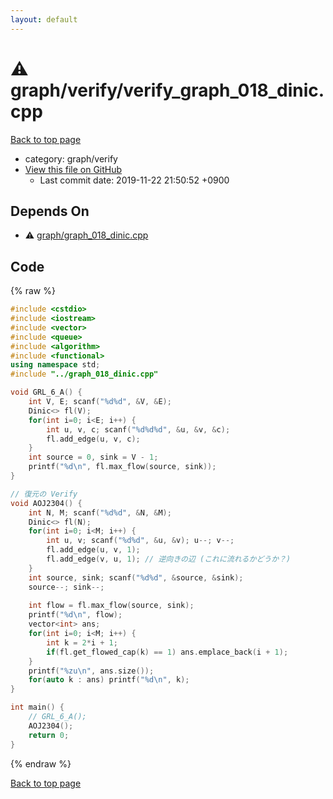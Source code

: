 ```yaml
---
layout: default
---
```


<!-- mathjax config similar to math.stackexchange -->
<script type="text/javascript" async
  src="https://cdnjs.cloudflare.com/ajax/libs/mathjax/2.7.5/MathJax.js?config=TeX-MML-AM_CHTML">
</script>
<script type="text/x-mathjax-config">
  MathJax.Hub.Config({
    TeX: { equationNumbers: { autoNumber: "AMS" }},
    tex2jax: {
      inlineMath: [ ['$','$'] ],
      processEscapes: true
    },
    "HTML-CSS": { matchFontHeight: false },
    displayAlign: "left",
    displayIndent: "2em"
  });
</script>

<script type="text/javascript" src="https://cdnjs.cloudflare.com/ajax/libs/jquery/3.4.1/jquery.min.js"></script>
<script src="https://cdn.jsdelivr.net/npm/jquery-balloon-js@1.1.2/jquery.balloon.min.js" integrity="sha256-ZEYs9VrgAeNuPvs15E39OsyOJaIkXEEt10fzxJ20+2I=" crossorigin="anonymous"></script>
<script type="text/javascript" src="../../../assets/js/copy-button.js"></script>
<link rel="stylesheet" href="../../../assets/css/copy-button.css" />


# :warning: graph/verify/verify_graph_018_dinic.cpp
<a href="../../../index.html">Back to top page</a>

* category: graph/verify
* <a href="{{ site.github.repository_url }}/blob/master/graph/verify/verify_graph_018_dinic.cpp">View this file on GitHub</a>
    - Last commit date: 2019-11-22 21:50:52 +0900




## Depends On
* :warning: <a href="../graph_018_dinic.cpp.html">graph/graph_018_dinic.cpp</a>


## Code
{% raw %}
```cpp
#include <cstdio>
#include <iostream>
#include <vector>
#include <queue>
#include <algorithm>
#include <functional>
using namespace std;
#include "../graph_018_dinic.cpp"

void GRL_6_A() {
    int V, E; scanf("%d%d", &V, &E);
    Dinic<> fl(V);
    for(int i=0; i<E; i++) {
        int u, v, c; scanf("%d%d%d", &u, &v, &c);
        fl.add_edge(u, v, c);
    }
    int source = 0, sink = V - 1;
    printf("%d\n", fl.max_flow(source, sink));
}

// 復元の Verify
void AOJ2304() {
    int N, M; scanf("%d%d", &N, &M);
    Dinic<> fl(N);
    for(int i=0; i<M; i++) {
        int u, v; scanf("%d%d", &u, &v); u--; v--;
        fl.add_edge(u, v, 1);
        fl.add_edge(v, u, 1); // 逆向きの辺 (これに流れるかどうか？)
    }
    int source, sink; scanf("%d%d", &source, &sink);
    source--; sink--;
    
    int flow = fl.max_flow(source, sink);
    printf("%d\n", flow);
    vector<int> ans;
    for(int i=0; i<M; i++) {
        int k = 2*i + 1;
        if(fl.get_flowed_cap(k) == 1) ans.emplace_back(i + 1);
    }
    printf("%zu\n", ans.size());
    for(auto k : ans) printf("%d\n", k);
}

int main() {
    // GRL_6_A();
    AOJ2304();
    return 0;
}

```
{% endraw %}

<a href="../../../index.html">Back to top page</a>

